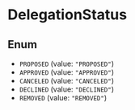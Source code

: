 # DelegationStatus

## Enum

* `PROPOSED` (value: `"PROPOSED"`)
* `APPROVED` (value: `"APPROVED"`)
* `CANCELED` (value: `"CANCELED"`)
* `DECLINED` (value: `"DECLINED"`)
* `REMOVED` (value: `"REMOVED"`)
